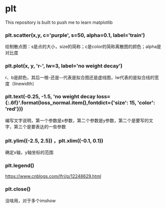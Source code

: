 # plt
This repository is built to push me to learn matplotlib <br/>
### plt.scatter(x,y, c='purple', s=50, alpha=0.1, label='train')
绘制散点图：s是点的大小，size的简称；c是color的简称离散图的颜色；alpha是对比度<br/>
### plt.plot(x, y, 'r-', lw=3, label='no weight decay')
r、b是颜色，其后一根-还是--代表是拟合图还是虚线图，lw代表的是拟合线的宽度（linewidth）
### plt.text(-0.25, -1.5, 'no weight decay loss={:.6f}'.format(loss_normal.item(),fontdict={'size': 15, 'color': 'red'}))
编写文字说明，第一个参数是x参数，第二个参数是y参数，第二个是要写的文字，第三个是要表达的一些参数
### plt.ylim((-2.5, 2.5)) ，plt.xlim((-0.1, 0.1))
确定x轴，y轴坐标的范围
### plt.legend()
https://www.cnblogs.com/lfri/p/12248629.html
### plt.close()
没啥用，对于多个imshow
